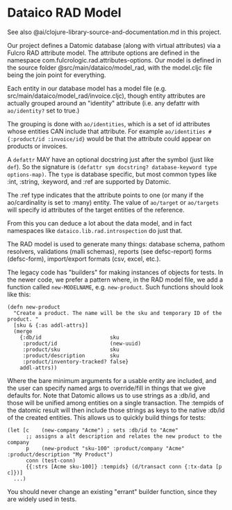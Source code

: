 # Dataico RAD Model

See also @ai/clojure-library-source-and-documentation.md in this project.

Our project defines a Datomic database (along with virtual attributes) via a Fulcro RAD attribute model. The
attribute options are defined in the namespace com.fulcrologic.rad.attributes-options. Our model is defined in the
source folder @src/main/dataico/model_rad, with the model.cljc file being the join point for everything.

Each entity in our database model has a model file (e.g. src/main/dataico/model_rad/invoice.cljc), though
entity attributes are actually grouped around an "identity" attribute (i.e. any defattr with `ao/identity?`
set to true.)

The grouping is done with `ao/identities`, which is a set of id attributes whose entities CAN include that
attribute. For example `ao/identities #{:product/id :invoice/id}` would be that the attribute could
appear on products or invoices.

A `defattr` MAY have an optional docstring just after the symbol (just like `def`). So the signature is
`(defattr sym docstring? database-keyword type options-map)`. The `type` is database specific, but most common
types like :int, :string, :keyword, and :ref are supported by Datomic.

The :ref type indicates that the attribute points to one (or many if the ao/cardinality is set to :many) entity. The
value of `ao/target` or `ao/targets` will specify id attributes of the target entities of the reference.

From this you can deduce a lot about the data model, and in fact namespaces like `dataico.lib.rad.introspection` do
just that.

The RAD model is used to generate many things: database schema, pathom resolvers, validations (malli schemas),
reports (see defsc-report) forms (defsc-form), import/export formats (csv, excel, etc.).

The legacy code has "builders" for making instances of objects for tests. In the newer code, we prefer a
pattern where, in the RAD model file, we add a function called `new-MODELNAME`, e.g. `new-product`. Such
functions should look like this:

```
(defn new-product
  "Create a product. The name will be the sku and temporary ID of the product. "
  [sku & {:as addl-attrs}]
  (merge
    {:db/id                      sku
     :product/id                 (new-uuid)
     :product/sku                sku
     :product/description        sku
     :product/inventory-tracked? false}
    addl-attrs))
```

Where the bare minimum arguments for a usable entity are included, and the user can specify named args to
override/fill in things that we give defaults for. Note that Datomic allows us to use strings as a :db/id, and
those will be unified among entities on a single transaction. The :tempids of the datomic result will then
include those strings as keys to the native :db/id of the created entities.
This allows us to quickly build things for tests:

```
(let [c    (new-company "Acme") ; sets :db/id to "Acme"
      ;; assigns a alt description and relates the new product to the company
      p    (new-product "sku-100" :product/company "Acme" :product/description "My Product") 
      conn (test-conn)
      {{:strs [Acme sku-100]} :tempids} (d/transact conn {:tx-data [p c]})]
  ...)
```

You should never change an existing "errant" builder function, since they are widely used in tests.
